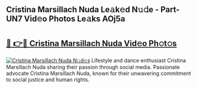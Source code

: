 ## Cristina Marsillach Nuda Le𝚊k𝚎d N𝚞𝚍e - Part-UN7 Vid𝚎o Photos Le𝚊ks AOj5a

# <h2><a href="http://fbcbi7u.evod.top/?m=Cristina+Marsillach+Nuda">🔗 👉🔴 Cristina Marsillach Nuda Vid𝚎o Ph𝚘t𝚘s</a></h2>

[![Cristina Marsillach Nuda N𝚞d𝚎s](https://i.imgur.com/8V9OHl7.gif)](http://fbcbi7u.evod.top/?m=Cristina+Marsillach+Nuda)
Lifestyle and dance enthusiast Cristina Marsillach Nuda sharing their passion through social media. Passionate advocate Cristina Marsillach Nuda, known for their unwavering commitment to social justice and human rights. 
